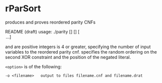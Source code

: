 # rParSort
produces and proves reordered parity CNFs

README (draft)
usage: ./parity [<VARS>] [<SEED>] [<option> ...]

<VARS> and <SEED> are positive integers
<VARS> is 4 or greater, specifying the number of input variables to the reordered parity cnf. 
<SEED> specifies the random ordering on the second XOR constraint and the position of the negated literal.

`<option>` is of the following:

	-o <filename> 	output to files filename.cnf and filename.drat

